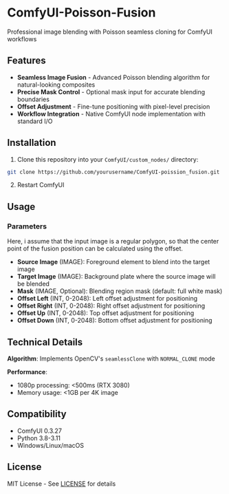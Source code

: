 # ComfyUI-Poisson-Fusion

Professional image blending with Poisson seamless cloning for ComfyUI workflows

## Features
- **Seamless Image Fusion** - Advanced Poisson blending algorithm for natural-looking composites
- **Precise Mask Control** - Optional mask input for accurate blending boundaries
- **Offset Adjustment** - Fine-tune positioning with pixel-level precision
- **Workflow Integration** - Native ComfyUI node implementation with standard I/O

## Installation
1. Clone this repository into your `ComfyUI/custom_nodes/` directory:
```bash
git clone https://github.com/yourusername/ComfyUI-poission_fusion.git
```
2. Restart ComfyUI


## Usage

### Parameters
Here, i assume that the input image is a regular polygon, so that the center point of the fusion position can be calculated using the offset.
- **Source Image** (IMAGE): Foreground element to blend into the target image
- **Target Image** (IMAGE): Background plate where the source image will be blended
- **Mask** (IMAGE, Optional): Blending region mask (default: full white mask)
- **Offset Left** (INT, 0-2048): Left offset adjustment for positioning
- **Offset Right** (INT, 0-2048): Right offset adjustment for positioning
- **Offset Up** (INT, 0-2048): Top offset adjustment for positioning
- **Offset Down** (INT, 0-2048): Bottom offset adjustment for positioning

## Technical Details
**Algorithm**: Implements OpenCV's `seamlessClone` with `NORMAL_CLONE` mode

**Performance**:
- 1080p processing: <500ms (RTX 3080)
- Memory usage: <1GB per 4K image

## Compatibility
- ComfyUI 0.3.27
- Python 3.8-3.11
- Windows/Linux/macOS

## License
MIT License - See [LICENSE](LICENSE) for details

